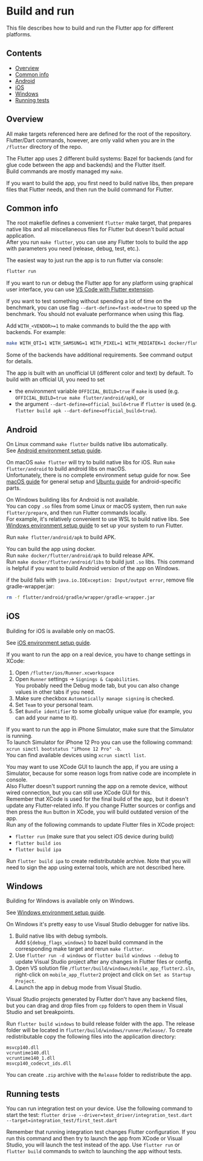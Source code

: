 # Build and run

This file describes how to build and run the Flutter app for different platforms.

## Contents

* [Overview](#overview)
* [Common info](#common-info)
* [Android](#android)
* [iOS](#ios)
* [Windows](#windows)
* [Running tests](#running-tests)

## Overview

[comment]: # (Don't remove spaces at the end of lines, they force line breaks)

All make targets referenced here are defined for the root of the repository.
Flutter/Dart commands, however, are only valid when you are in the `/flutter` directory of the repo.

The Flutter app uses 2 different build systems:
Bazel for backends (and for glue code between the app and backends)
and the Flutter itself.  
Build commands are mostly managed my `make`.

If you want to build the app, you first need to build native libs,
then prepare files that Flutter needs,
and then run the build command for Flutter.

## Common info

The root makefile defines a convenient `flutter` make target, that prepares native libs
and all miscellaneous files for Flutter but doesn't build actual application.  
After you run `make flutter`, you can use any Flutter tools to build the app with parameters you need (release, debug, test, etc.).

The easiest way to just run the app is to run flutter via console:

```bash
flutter run
```

If you want to run or debug the Flutter app for any platform using graphical user interface,
you can use [VS Code with Flutter extension](https://docs.flutter.dev/get-started/editor?tab=vscode).

If you want to test something without spending a lot of time on the benchmark,
you can use flag `--dart-define=fast-mode=true` to speed up the benchmark.
You should not evaluate performance when using this flag.

Add `WITH_<VENDOR>=1` to make commands to build the the app with backends.
For example:

```bash
make WITH_QTI=1 WITH_SAMSUNG=1 WITH_PIXEL=1 WITH_MEDIATEK=1 docker/flutter/android/apk
```

Some of the backends have additional requirements. See command output for details.

The app is built with an unofficial UI (different color and text) by default.
To build with an official UI, you need to set

* the environment variable `OFFICIAL_BUILD=true` if `make` is used (e.g. `OFFICIAL_BUILD=true make flutter/android/apk`), or
* the argument `--dart-define=official_build=true` if `flutter` is used (e.g. `flutter build apk --dart-define=official_build=true`).

## Android

[comment]: # (Don't remove spaces at the end of lines, they force line breaks)
[comment]: # (TODO add information about using Android emulators)

On Linux command `make flutter` builds native libs automatically.  
See [Android environment setup guide](./env-setup-android.md#setting-up-the-environment-on-ubuntu).

On macOS `make flutter` will try to build native libs for iOS. Run `make flutter/android` to build android libs on macOS.  
Unfortunately, there is no complete environment setup guide for now.
See [macOS guide](./env-setup-ios.md#setting-up-the-environment) for general setup and [Ubuntu guide](./env-setup-android.md#setting-up-the-environment-on-ubuntu) for android-specific parts.

On Windows building libs for Android is not available.  
You can copy `.so` files from some Linux or macOS system, then run `make flutter/prepare`, and then run Flutter commands locally.  
For example, it's relatively convenient to use WSL to build native libs.
See [Windows environment setup guide](./env-setup-windows.md#setting-up-the-environment) to set up your system to run Flutter.

Run `make flutter/android/apk` to build APK.

You can build the app using docker.  
Run `make docker/flutter/android/apk` to build release APK.  
Run `make docker/flutter/android/libs` to build just `.so` libs. This command is helpful if you want to build Android version of the app on Windows.

if the build fails with `java.io.IOException: Input/output error`, remove file gradle-wrapper.jar:

```bash
rm -f flutter/android/gradle/wrapper/gradle-wrapper.jar
```

## iOS

[comment]: # (Don't remove spaces at the end of lines, they force line breaks)

Building for iOS is available only on macOS.

See [iOS environment setup guide](./env-setup-ios.md#setting-up-the-environment).

If you want to run the app on a real device, you have to change settings in XCode:

1. Open `/flutter/ios/Runner.xcworkspace`
2. Open `Runner` settings → `Signings & Capabilities`.  
You probably need the Debug mode tab, but you can also change values in other tabs if you need.
3. Make sure checkbox `Automatically manage signing` is checked.
4. Set `Team` to your personal team.
5. Set `Bundle identifier` to some globally unique value (for example, you can add your name to it).

If you want to run the app in iPhone Simulator, make sure that the Simulator is running.  
To launch Simulator for iPhone 12 Pro you can use the following command: `xcrun simctl bootstatus "iPhone 12 Pro" -b`.  
You can find available devices using `xcrun simctl list`.

You may want to use XCode GUI to launch the app, if you are using a Simulator, because for some reason logs from native code are incomplete in console.  
Also Flutter doesn't support running the app on a remote device, without wired connection, but you can still use XCode GUI for this.  
Remember that XCode is used for the final build of the app, but it doesn't update any Flutter-related info.
If you change Flutter sources or configs and then press the `Run` button in XCode, you will build outdated version of the app.  
Run any of the following commands to update Flutter files in XCode project:

* `flutter run` (make sure that you select iOS device during build)
* `flutter build ios`
* `flutter build ipa`

Run `flutter build ipa` to create redistributable archive.
Note that you will need to sign the app using external tools, which are not described here.

## Windows

Building for Windows is available only on Windows.

See [Windows environment setup guide](./env-setup-windows.md#setting-up-the-environment).

On Windows it's pretty easy to use Visual Studio debugger for native libs.

1. Build native libs with debug symbols.  
Add `${debug_flags_windows}` to bazel build command in the corresponding make target and rerun `make flutter`.
2. Use `flutter run -d windows` or `flutter build windows --debug`
to update Visual Studio project after any changes in Flutter files or config.
3. Open VS solution file `/flutter/build/windows/mobile_app_flutter2.sln`,
right-click on `mobile_app_flutter2` project and click on `Set as Startup Project`.
4. Launch the app in debug mode from Visual Studio.

Visual Studio projects generated by Flutter don't have any backend files,
but you can drag and drop files from `cpp` folders to open them in Visual Studio and set breakpoints.

Run `flutter build windows` to build release folder with the app.
The release folder will be located in `flutter/build/windows/runner/Release/`.
To create redistributable copy the following files into the application directory:

```text
msvcp140.dll
vcruntime140.dll
vcruntime140_1.dll
msvcp140_codecvt_ids.dll
```

You can create `.zip` archive with the `Release` folder to redistribute the app.

## Running tests

You can run integration test on your device.
Use the following command to start the test:
`flutter drive --driver=test_driver/integration_test.dart --target=integration_test/first_test.dart`

Remember that running integration test changes Flutter configuration.
If you run this command and then try to launch the app from XCode or Visual Studio,
you will launch the test instead of the app.
Use `flutter run` or `flutter build` commands to switch to launching the app without tests.
